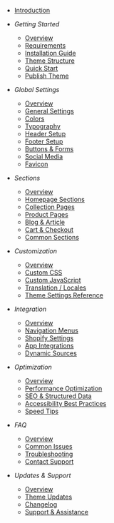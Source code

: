 - [Introduction](README.md)

- *Getting Started*
  - [Overview](getting-started/README.md)
  - [Requirements](getting-started/requirements.md)
  - [Installation Guide](getting-started/installation.md)
  - [Theme Structure](getting-started/theme-structure.md)
  - [Quick Start](getting-started/quick-start.md)
  - [Publish Theme](getting-started/publish-theme.md)

- *Global Settings*
  - [Overview](global-settings/README.md)
  - [General Settings](global-settings/general-settings.md)
  - [Colors](global-settings/colors.md)
  - [Typography](global-settings/typography.md)
  - [Header Setup](global-settings/header.md)
  - [Footer Setup](global-settings/footer.md)
  - [Buttons & Forms](global-settings/buttons-forms.md)
  - [Social Media](global-settings/social-media.md)
  - [Favicon](global-settings/favicon.md)

- *Sections*
  - [Overview](sections/README.md)
  - [Homepage Sections](sections/homepage.md)
  - [Collection Pages](sections/collection.md)
  - [Product Pages](sections/product.md)
  - [Blog & Article](sections/blog-article.md)
  - [Cart & Checkout](sections/cart-checkout.md)
  - [Common Sections](sections/common-sections.md)

- *Customization*
  - [Overview](customization/README.md)
  - [Custom CSS](customization/custom-css.md)
  - [Custom JavaScript](customization/custom-js.md)
  - [Translation / Locales](customization/translation.md)
  - [Theme Settings Reference](customization/theme-settings.md)

- *Integration*
  - [Overview](integration/README.md)
  - [Navigation Menus](integration/navigation-menus.md)
  - [Shopify Settings](integration/shopify-settings.md)
  - [App Integrations](integration/app-integration.md)
  - [Dynamic Sources](integration/dynamic-sources.md)

- *Optimization*
  - [Overview](optimization/README.md)
  - [Performance Optimization](optimization/performance.md)
  - [SEO & Structured Data](optimization/seo.md)
  - [Accessibility Best Practices](optimization/accessibility.md)
  - [Speed Tips](optimization/speed-tips.md)

- *FAQ*
  - [Overview](faq/README.md)
  - [Common Issues](faq/common-issues.md)
  - [Troubleshooting](faq/troubleshooting.md)
  - [Contact Support](faq/contact-support.md)

- *Updates & Support*
  - [Overview](updates-support/README.md)
  - [Theme Updates](updates-support/updates.md)
  - [Changelog](updates-support/changelog.md)
  - [Support & Assistance](updates-support/support.md)
